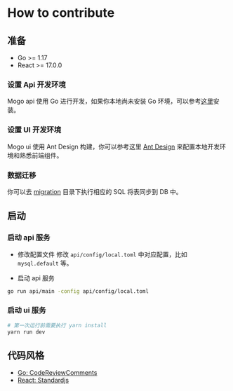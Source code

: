 # How to contribute

## 准备

- Go >= 1.17
- React >= 17.0.0

### 设置 Api 开发环境

Mogo api 使用 Go 进行开发，如果你本地尚未安装 Go 环境，可以参考[这里](https://go.dev/learn/)安装。

### 设置 UI 开发环境 

Mogo ui 使用 Ant Design 构建，你可以参考这里 [Ant Design](https://ant.design/) 来配置本地开发环境和熟悉前端组件。

### 数据迁移

你可以去 [migration](./scripts/migration/) 目录下执行相应的 SQL 将表同步到 DB 中。

## 启动

### 启动 api 服务

- 修改配置文件
修改 `api/config/local.toml` 中对应配置，比如 `mysql.default` 等。

- 启动 api 服务
```bash
go run api/main -config api/config/local.toml 
```

### 启动 ui 服务

```bash
# 第一次运行前需要执行 yarn install
yarn run dev
```

## 代码风格

- [Go: CodeReviewComments](https://github.com/golang/go/wiki/CodeReviewComments)
- [React: Standardjs](https://standardjs.com/)